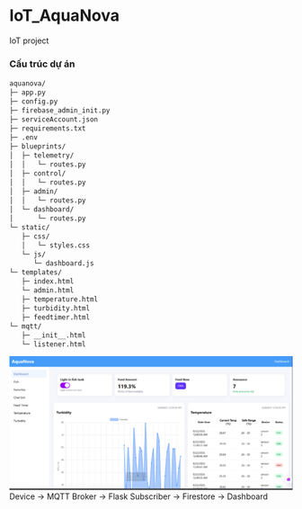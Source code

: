 # IoT_AquaNova
IoT project


### Cấu trúc dự án 

```
aquanova/
├─ app.py
├─ config.py
├─ firebase_admin_init.py
├─ serviceAccount.json
├─ requirements.txt
├─ .env                         
├─ blueprints/
│  ├─ telemetry/
│  │   └─ routes.py            
│  ├─ control/
│  │   └─ routes.py            
│  ├─ admin/
│  │   └─ routes.py            
│  └─ dashboard/
│      └─ routes.py            
└─ static/
   ├─ css/
   │   └─ styles.css
   └─ js/
      └─ dashboard.js
└─ templates/
   ├─ index.html                
   └─ admin.html                
   ├─ temperature.html                
   ├─ turbidity.html               
   ├─ feedtimer.html                
└─ mqtt/
   ├─ __init__.html                
   └─ listener.html               
```
![alt text](image.png)
Device → MQTT Broker → Flask Subscriber → Firestore → Dashboard